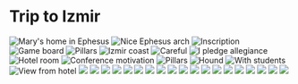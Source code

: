 # Trip to Izmir

![Mary's home in Ephesus](man/figures/0A398CC5-2D21-4925-B468-668CCB802F91_1_102_o.jpeg)
![Nice Ephesus arch](man/figures/0D7790B5-2E19-4543-9D95-3FF240C10D93_1_102_o.jpeg)
![Inscription](man/figures/19A9A6CA-EA51-4C9E-B3A2-DAFCB0B1B705_1_105_c.jpeg)
![Game board](man/figures/1C46541A-BCE1-41A6-B1EE-66EAED796400_1_102_o.jpeg)
![Pillars](man/figures/1DD2C2C5-0B53-4904-9589-DEA29AA733BB_1_102_o.jpeg)
![Izmir coast](man/figures/2A386FDF-E6A4-4062-9198-9721CA6BA715_1_105_c.jpeg)
![Careful](man/figures/2E016D49-17FD-40B1-88B4-E4B10BA722EC_1_102_o.jpeg)
![I pledge allegiance](man/figures/3A457321-029B-4B3A-ADB1-FB94F831593D_1_105_c.jpeg)
![Hotel room](man/figures/3BD047D6-C78A-4794-A3F5-686EACF2EF6C_1_105_c.jpeg)
![Conference motivation](man/figures/46B25236-CAAA-4480-BF09-D1872625FFEA_1_105_c.jpeg)
![Pillars](man/figures/52549244-2601-4C09-8C03-2426584C714C_1_102_o.jpeg)
![Hound](man/figures/62B70200-A8E5-40C8-8C37-32017643E036_1_102_o.jpeg)
![With students](man/figures/77FCFF88-4509-4BF2-8ACA-0F646E3B34BD_1_105_c.jpeg)
![View from hotel](man/figures/7F8F03BB-6C8E-4DAA-8C94-30B4F9E99253_1_105_c.jpeg)
![](man/figures/8C674A0A-6E38-4223-A8A4-E4F6D90311A6_1_102_o.jpeg)
![](man/figures/907761A1-4978-4690-B0A4-831ED6921FD6_1_105_c.jpeg)
![](man/figures/A4882201-8D92-4B0B-82A9-B03729839877_1_102_o.jpeg)
![](man/figures/A4962798-BA65-4200-A15F-4E7C56AEF6D9_1_105_c.jpeg)
![](man/figures/A5038A8F-024C-49D1-9DD3-9F0C74C282B2_1_102_o.jpeg)
![](man/figures/A79A078B-05DD-4D0C-8F8B-591F4D8EC441_1_102_o.jpeg)
![](man/figures/A8B23B3E-BB15-4607-8761-226EA18F3F30_1_102_o.jpeg)
![](man/figures/BA288CFE-75A3-4B72-8160-DC5416699714_1_102_o.jpeg)
![](man/figures/BE1EA27F-730A-4E71-A4B2-41EBB0CEAE66_1_102_o.jpeg)
![](man/figures/C53EEE7D-0638-4DC3-AF35-A000FFEFA217_1_102_o.jpeg)
![](man/figures/C5E206DC-E4B9-4CBA-B4DD-884510C28E32_1_105_c.jpeg)
![](man/figures/E2235F15-F159-49C6-8B76-FF87EEF9AD53_1_102_o.jpeg)
![](man/figures/E34690DB-D9B4-4AD1-AC5D-2CFC4E8B301D_1_105_c.jpeg)
![](man/figures/E5452874-D4E8-4666-B1CF-E390C4E98BBE_1_105_c.jpeg)
![](man/figures/EA15A991-AF22-4821-93B2-1F3DE8B59A30_1_105_c.jpeg)
![](man/figures/F5D93B00-65D3-45E5-941E-AE9566898847_1_105_c.jpeg)
![](man/figures/FB13356B-D415-44A3-AA90-5BEBF4155A7F_1_105_c.jpeg)
![](man/figures/FB765B98-9AE3-42EE-8CB5-C2B9A624E856_1_105_c.jpeg)
![](man/figures/FB825141-865E-4BB7-9C03-CFFA8F981536_1_102_o.jpeg)
